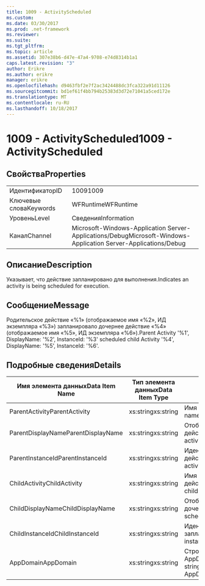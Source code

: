 ```yaml
---
title: 1009 - ActivityScheduled
ms.custom: 
ms.date: 03/30/2017
ms.prod: .net-framework
ms.reviewer: 
ms.suite: 
ms.tgt_pltfrm: 
ms.topic: article
ms.assetid: 307e38b6-d47e-47a4-9708-e74d8314b1a1
caps.latest.revision: "3"
author: Erikre
ms.author: erikre
manager: erikre
ms.openlocfilehash: d9463fbf2e7f2ac3424488dc3fca322a91d11126
ms.sourcegitcommit: bd1ef61f4bb794b25383d3d72e71041a5ced172e
ms.translationtype: MT
ms.contentlocale: ru-RU
ms.lasthandoff: 10/18/2017
---
```

# <a name="1009---activityscheduled"></a><span data-ttu-id="6bd1d-102">1009 - ActivityScheduled</span><span class="sxs-lookup"><span data-stu-id="6bd1d-102">1009 - ActivityScheduled</span></span>
## <a name="properties"></a><span data-ttu-id="6bd1d-103">Свойства</span><span class="sxs-lookup"><span data-stu-id="6bd1d-103">Properties</span></span>  
  
|||  
|-|-|  
|<span data-ttu-id="6bd1d-104">Идентификатор</span><span class="sxs-lookup"><span data-stu-id="6bd1d-104">ID</span></span>|<span data-ttu-id="6bd1d-105">1009</span><span class="sxs-lookup"><span data-stu-id="6bd1d-105">1009</span></span>|  
|<span data-ttu-id="6bd1d-106">Ключевые слова</span><span class="sxs-lookup"><span data-stu-id="6bd1d-106">Keywords</span></span>|<span data-ttu-id="6bd1d-107">WFRuntime</span><span class="sxs-lookup"><span data-stu-id="6bd1d-107">WFRuntime</span></span>|  
|<span data-ttu-id="6bd1d-108">Уровень</span><span class="sxs-lookup"><span data-stu-id="6bd1d-108">Level</span></span>|<span data-ttu-id="6bd1d-109">Сведения</span><span class="sxs-lookup"><span data-stu-id="6bd1d-109">Information</span></span>|  
|<span data-ttu-id="6bd1d-110">Канал</span><span class="sxs-lookup"><span data-stu-id="6bd1d-110">Channel</span></span>|<span data-ttu-id="6bd1d-111">Microsoft-Windows-Application Server-Applications/Debug</span><span class="sxs-lookup"><span data-stu-id="6bd1d-111">Microsoft-Windows-Application Server-Applications/Debug</span></span>|  
  
## <a name="description"></a><span data-ttu-id="6bd1d-112">Описание</span><span class="sxs-lookup"><span data-stu-id="6bd1d-112">Description</span></span>  
 <span data-ttu-id="6bd1d-113">Указывает, что действие запланировано для выполнения.</span><span class="sxs-lookup"><span data-stu-id="6bd1d-113">Indicates an activity is being scheduled for execution.</span></span>  
  
## <a name="message"></a><span data-ttu-id="6bd1d-114">Сообщение</span><span class="sxs-lookup"><span data-stu-id="6bd1d-114">Message</span></span>  
 <span data-ttu-id="6bd1d-115">Родительское действие «%1» (отображаемое имя «%2», ИД экземпляра «%3») запланировало дочернее действие «%4» (отображаемое имя «%5», ИД экземпляра «%6»).</span><span class="sxs-lookup"><span data-stu-id="6bd1d-115">Parent Activity '%1', DisplayName: '%2', InstanceId: '%3' scheduled child Activity '%4', DisplayName: '%5', InstanceId: '%6'.</span></span>  
  
## <a name="details"></a><span data-ttu-id="6bd1d-116">Подробные сведения</span><span class="sxs-lookup"><span data-stu-id="6bd1d-116">Details</span></span>  
  
|<span data-ttu-id="6bd1d-117">Имя элемента данных</span><span class="sxs-lookup"><span data-stu-id="6bd1d-117">Data Item Name</span></span>|<span data-ttu-id="6bd1d-118">Тип элемента данных</span><span class="sxs-lookup"><span data-stu-id="6bd1d-118">Data Item Type</span></span>|<span data-ttu-id="6bd1d-119">Описание</span><span class="sxs-lookup"><span data-stu-id="6bd1d-119">Description</span></span>|  
|--------------------|--------------------|-----------------|  
|<span data-ttu-id="6bd1d-120">ParentActivity</span><span class="sxs-lookup"><span data-stu-id="6bd1d-120">ParentActivity</span></span>|<span data-ttu-id="6bd1d-121">xs:string</span><span class="sxs-lookup"><span data-stu-id="6bd1d-121">xs:string</span></span>|<span data-ttu-id="6bd1d-122">Имя типа родительского действия.</span><span class="sxs-lookup"><span data-stu-id="6bd1d-122">The type name of the parent activity.</span></span>|  
|<span data-ttu-id="6bd1d-123">ParentDisplayName</span><span class="sxs-lookup"><span data-stu-id="6bd1d-123">ParentDisplayName</span></span>|<span data-ttu-id="6bd1d-124">xs:string</span><span class="sxs-lookup"><span data-stu-id="6bd1d-124">xs:string</span></span>|<span data-ttu-id="6bd1d-125">Отображаемое имя родительского действия.</span><span class="sxs-lookup"><span data-stu-id="6bd1d-125">The display name of the parent activity.</span></span>|  
|<span data-ttu-id="6bd1d-126">ParentInstanceId</span><span class="sxs-lookup"><span data-stu-id="6bd1d-126">ParentInstanceId</span></span>|<span data-ttu-id="6bd1d-127">xs:string</span><span class="sxs-lookup"><span data-stu-id="6bd1d-127">xs:string</span></span>|<span data-ttu-id="6bd1d-128">Идентификатор экземпляра родительского действия.</span><span class="sxs-lookup"><span data-stu-id="6bd1d-128">The instance id of the parent activity.</span></span>|  
|<span data-ttu-id="6bd1d-129">ChildActivity</span><span class="sxs-lookup"><span data-stu-id="6bd1d-129">ChildActivity</span></span>|<span data-ttu-id="6bd1d-130">xs:string</span><span class="sxs-lookup"><span data-stu-id="6bd1d-130">xs:string</span></span>|<span data-ttu-id="6bd1d-131">Имя типа запланированного дочернего действия.</span><span class="sxs-lookup"><span data-stu-id="6bd1d-131">The type name of the scheduled child activity.</span></span>|  
|<span data-ttu-id="6bd1d-132">ChildDisplayName</span><span class="sxs-lookup"><span data-stu-id="6bd1d-132">ChildDisplayName</span></span>|<span data-ttu-id="6bd1d-133">xs:string</span><span class="sxs-lookup"><span data-stu-id="6bd1d-133">xs:string</span></span>|<span data-ttu-id="6bd1d-134">Отображаемое имя запланированного дочернего действия.</span><span class="sxs-lookup"><span data-stu-id="6bd1d-134">The display name of the scheduled child activity.</span></span>|  
|<span data-ttu-id="6bd1d-135">ChildInstanceId</span><span class="sxs-lookup"><span data-stu-id="6bd1d-135">ChildInstanceId</span></span>|<span data-ttu-id="6bd1d-136">xs:string</span><span class="sxs-lookup"><span data-stu-id="6bd1d-136">xs:string</span></span>|<span data-ttu-id="6bd1d-137">Идентификатор экземпляра запланированного дочернего действия.</span><span class="sxs-lookup"><span data-stu-id="6bd1d-137">The instance id of the scheduled child activity.</span></span>|  
|<span data-ttu-id="6bd1d-138">AppDomain</span><span class="sxs-lookup"><span data-stu-id="6bd1d-138">AppDomain</span></span>|<span data-ttu-id="6bd1d-139">xs:string</span><span class="sxs-lookup"><span data-stu-id="6bd1d-139">xs:string</span></span>|<span data-ttu-id="6bd1d-140">Строка, возвращаемая AppDomain.CurrentDomain.FriendlyName.</span><span class="sxs-lookup"><span data-stu-id="6bd1d-140">The string returned by AppDomain.CurrentDomain.FriendlyName.</span></span>|
